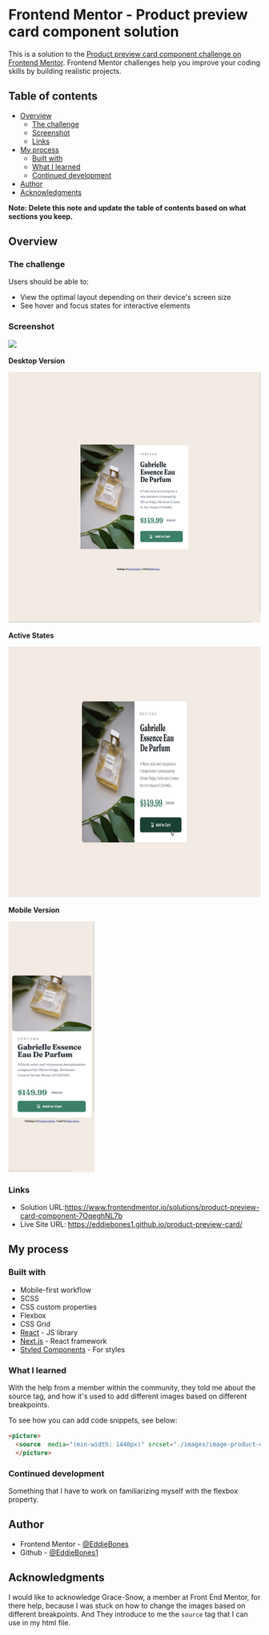# Frontend Mentor - Product preview card component solution

This is a solution to the [Product preview card component challenge on Frontend Mentor](https://www.frontendmentor.io/challenges/product-preview-card-component-GO7UmttRfa). Frontend Mentor challenges help you improve your coding skills by building realistic projects. 

## Table of contents

- [Overview](#overview)
  - [The challenge](#the-challenge)
  - [Screenshot](#screenshot)
  - [Links](#links)
- [My process](#my-process)
  - [Built with](#built-with)
  - [What I learned](#what-i-learned)
  - [Continued development](#continued-development)
- [Author](#author)
- [Acknowledgments](#acknowledgments)

**Note: Delete this note and update the table of contents based on what sections you keep.**

## Overview

### The challenge

Users should be able to:

- View the optimal layout depending on their device's screen size
- See hover and focus states for interactive elements

### Screenshot

![](./screenshot.jpg)

**Desktop Version**

<img src="./design/desktop-version.png" alt="desktop-version" height="500px">

**Active States**

<img src="./design/active-states.jpg" alt="desktop-version" height="500px">

**Mobile Version**

<img src="./design/mobile-version.png" alt="desktop-version" height="500px">

### Links

- Solution URL:https://www.frontendmentor.io/solutions/product-preview-card-component-7OqeghNL7b
- Live Site URL: https://eddiebones1.github.io/product-preview-card/

## My process

### Built with
- Mobile-first workflow
- SCSS
- CSS custom properties
- Flexbox
- CSS Grid
- [React](https://reactjs.org/) - JS library
- [Next.js](https://nextjs.org/) - React framework
- [Styled Components](https://styled-components.com/) - For styles

### What I learned

With the help from a member within the community, they told me about the source tag, and how it's used to add different images based on different breakpoints.

To see how you can add code snippets, see below:

```html
<picture>
  <source  media="(min-width: 1440px)" srcset="./images/image-product-desktop.png">
  </picture>
```
### Continued development
Something that I have to work on familiarizing myself with the flexbox property.

## Author

- Frontend Mentor - [@EddieBones](https://www.frontendmentor.io/profile/EddieBones1)
- Github - [@EddieBones1](https://github.com/EddieBones1)

## Acknowledgments

I would like to acknowledge Grace-Snow, a member at Front End Mentor, for there help, because I was stuck on how to change the images based on different breakpoints. And They introduce to me the ```source``` tag that I can use in my html file.

